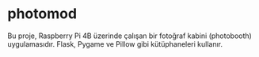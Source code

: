 # photomod
Bu proje, Raspberry Pi 4B  üzerinde çalışan bir fotoğraf kabini (photobooth) uygulamasıdır. Flask, Pygame ve Pillow gibi kütüphaneleri kullanır.
